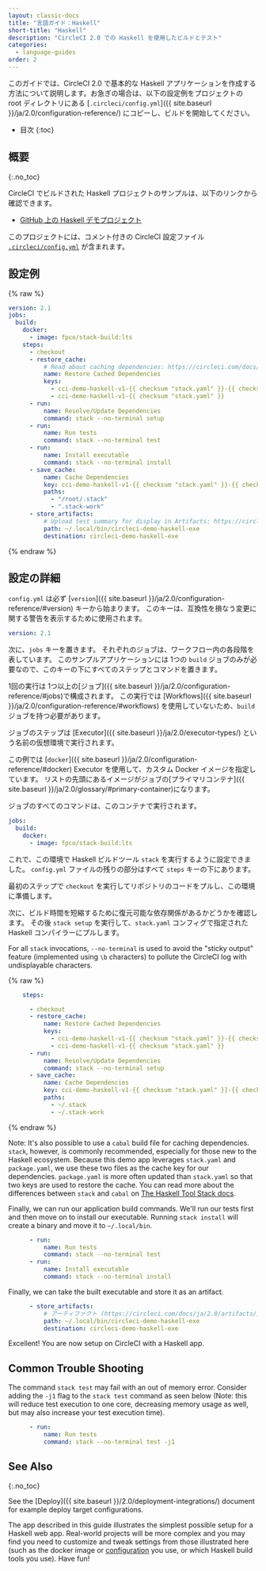 ```yaml
---
layout: classic-docs
title: "言語ガイド：Haskell"
short-title: "Haskell"
description: "CircleCI 2.0 での Haskell を使用したビルドとテスト"
categories:
  - language-guides
order: 2
---
```


このガイドでは、CircleCI 2.0 で基本的な Haskell アプリケーションを作成する方法について説明します。お急ぎの場合は、以下の設定例をプロジェクトの root ディレクトリにある [`.circleci/config.yml`]({{ site.baseurl }}/ja/2.0/configuration-reference/) にコピーし、ビルドを開始してください。

- 目次
{:toc}

## 概要
{:.no_toc}

CircleCI でビルドされた Haskell プロジェクトのサンプルは、以下のリンクから確認できます。

- <a href="https://github.com/CircleCI-Public/circleci-demo-haskell"
target="_blank">GitHub 上の Haskell デモプロジェクト</a>

このプロジェクトには、コメント付きの CircleCI 設定ファイル <a href="https://github.com/CircleCI-Public/circleci-demo-haskell/blob/master/.circleci/config.yml" target="_blank"><code>.circleci/config.yml</code></a> が含まれます。

## 設定例

{% raw %}

```yaml
version: 2.1
jobs:
  build:
    docker:
      - image: fpco/stack-build:lts
    steps:
      - checkout
      - restore_cache:
          # Read about caching dependencies: https://circleci.com/docs/2.0/caching/
          name: Restore Cached Dependencies
          keys:
            - cci-demo-haskell-v1-{{ checksum "stack.yaml" }}-{{ checksum "package.yaml" }}
            - cci-demo-haskell-v1-{{ checksum "stack.yaml" }}
      - run:
          name: Resolve/Update Dependencies
          command: stack --no-terminal setup
      - run:
          name: Run tests
          command: stack --no-terminal test
      - run:
          name: Install executable
          command: stack --no-terminal install
      - save_cache:
          name: Cache Dependencies
          key: cci-demo-haskell-v1-{{ checksum "stack.yaml" }}-{{ checksum "package.yaml" }}
          paths:
            - "/root/.stack"
            - ".stack-work"
      - store_artifacts:
          # Upload test summary for display in Artifacts: https://circleci.com/docs/2.0/artifacts/ 
          path: ~/.local/bin/circleci-demo-haskell-exe
          destination: circleci-demo-haskell-exe

```

{% endraw %}

## 設定の詳細

`config.yml` は必ず [`version`]({{ site.baseurl }}/ja/2.0/configuration-reference/#version) キーから始まります。 このキーは、互換性を損なう変更に関する警告を表示するために使用されます。

```yaml
version: 2.1
```

次に、`jobs` キーを置きます。 それぞれのジョブは、ワークフロー内の各段階を表しています。 このサンプルアプリケーションには 1つの `build` ジョブのみが必要なので、このキーの下にすべてのステップとコマンドを置きます。

1回の実行は 1つ以上の[ジョブ]({{ site.baseurl }}/ja/2.0/configuration-reference/#jobs)で構成されます。 この実行では [Workflows]({{ site.baseurl }}/ja/2.0/configuration-reference/#workflows) を使用していないため、`build` ジョブを持つ必要があります。

ジョブのステップは [Executor]({{ site.baseurl }}/ja/2.0/executor-types/) という名前の仮想環境で実行されます。

この例では [`docker`]({{ site.baseurl }}/ja/2.0/configuration-reference/#docker) Executor を使用して、カスタム Docker イメージを指定しています。 リストの先頭にあるイメージがジョブの[プライマリコンテナ]({{ site.baseurl }}/ja/2.0/glossary/#primary-container)になります。

ジョブのすべてのコマンドは、このコンテナで実行されます。

```yaml
jobs:
  build:
    docker:
      - image: fpco/stack-build:lts
```

これで、この環境で Haskell ビルドツール `stack` を実行するように設定できました。 `config.yml` ファイルの残りの部分はすべて `steps` キーの下にあります。

最初のステップで `checkout` を実行してリポジトリのコードをプルし、この環境に準備します。

次に、ビルド時間を短縮するために復元可能な依存関係があるかどうかを確認します。 その後 `stack setup` を実行して、`stack.yaml` コンフィグで指定された Haskell コンパイラーにプルします。

For all `stack` invocations, `--no-terminal` is used to avoid the "sticky output" feature (implemented using `\b` characters) to pollute the CircleCI log with undisplayable characters.

{% raw %}
```yaml
    steps:

      - checkout
      - restore_cache:
          name: Restore Cached Dependencies
          keys:
            - cci-demo-haskell-v1-{{ checksum "stack.yaml" }}-{{ checksum "package.yaml" }}
            - cci-demo-haskell-v1-{{ checksum "stack.yaml" }}
      - run:
          name: Resolve/Update Dependencies
          command: stack --no-terminal setup
      - save_cache:
          name: Cache Dependencies
          key: cci-demo-haskell-v1-{{ checksum "stack.yaml" }}-{{ checksum "package.yaml" }}
          paths:
            - ~/.stack
            - ~/.stack-work
```
{% endraw %}

Note: It's also possible to use a `cabal` build file for caching dependencies. `stack`, however, is commonly recommended, especially for those new to the Haskell ecosystem. Because this demo app leverages `stack.yaml` and `package.yaml`, we use these two files as the cache key for our dependencies. `package.yaml` is more often updated than `stack.yaml` so that two keys are used to restore the cache. You can read more about the differences between `stack` and `cabal` on [The Haskell Tool Stack docs](https://docs.haskellstack.org/en/stable/stack_yaml_vs_cabal_package_file/).

Finally, we can run our application build commands. We'll run our tests first and then move on to install our executable. Running `stack install` will create a binary and move it to `~/.local/bin`.

```yaml
      - run:
          name: Run tests
          command: stack --no-terminal test
      - run:
          name: Install executable
          command: stack --no-terminal install
```

Finally, we can take the built executable and store it as an artifact.

```yaml
      - store_artifacts:
          # アーティファクト (https://circleci.com/docs/ja/2.0/artifacts/) に表示するビルド結果をアップロードします 
          path: ~/.local/bin/circleci-demo-haskell-exe 
          destination: circleci-demo-haskell-exe
```

Excellent! You are now setup on CircleCI with a Haskell app.

## Common Trouble Shooting

The command `stack test` may fail with an out of memory error. Consider adding the `-j1` flag to the `stack test` command as seen below (Note: this will reduce test execution to one core, decreasing memory usage as well, but may also increase your test execution time).

```yaml
      - run:
          name: Run tests
          command: stack --no-terminal test -j1
```

## See Also
{:.no_toc}

See the [Deploy]({{ site.baseurl }}/2.0/deployment-integrations/) document for example deploy target configurations.

The app described in this guide illustrates the simplest possible setup for a Haskell web app. Real-world projects will be more complex and you may find you need to customize and tweak settings from those illustrated here (such as the docker image or [configuration](https://docs.haskellstack.org/en/v1.0.2/docker_integration/) you use, or which Haskell build tools you use). Have fun!